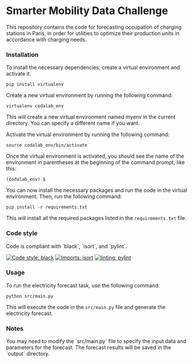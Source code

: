 <h1>Smarter Mobility Data Challenge</h1>
This repository contains the code for forecasting occupation of charging stations in Paris, in order for utilities to optimize their production units in accordance with charging needs.
<br>
<h3>Installation</h3>
To install the necessary dependencies, create a virtual environment and activate it.

    pip install virtualenv

Create a new virtual environment by running the following command:

    virtualenv codalab_env
This will create a new virtual environment named myenv in the current directory. You can specify a different name if you want.

Activate the virtual environment by running the following command:

    source codalab_env/bin/activate

Once the virtual environment is activated, you should see the name of the environment in parentheses at the beginning of the command prompt, like this:

    (codalab_env) $

You can now install the necessary packages and run the code in the virtual environment.
 Then, run the following command:

    pip install -r requirements.txt

This will install all the required packages listed in the `requirements.txt` file.

<h3>Code style</h3>
Code is compliant with `black`, `isort`, and `pylint`.

[![Code style: black](https://img.shields.io/badge/code%20style-black-000000.svg)](https://github.com/psf/black)
[![Imports: isort](https://img.shields.io/badge/%20imports-isort-%231674b1?style=flat&labelColor=ef8336)](https://pycqa.github.io/isort/)
[![linting: pylint](https://img.shields.io/badge/linting-pylint-yellowgreen)](https://github.com/PyCQA/pylint)


<h3>Usage</h3>
To run the electricity forecast task, use the following command:

    python src/main.py
This will execute the code in the `src/main.py` file and generate the electricity forecast.

<h3>Notes</h3>
You may need to modify the `src/main.py` file to specify the input data and parameters for the forecast.
The forecast results will be saved in the `output` directory.
